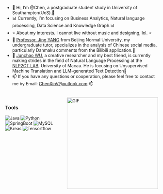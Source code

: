- 👋 Hi, I’m @Chen, a postgraduate student study in University of Southampton(UoS).👋 
- 📊 Currently, I’m focusing on Business Analytics, Natural language processing, Data Science and Knowledge Graph.📊 
- ⭐ About my interests. I cannot live without music and designing, lol. ⭐
- 🌈 [Professor. Jing YANG](https://rsgyy.bnu.edu.cn/yjjg/yykxyjzx/rcdw2/97903.html) from Beijing Normal University, my undergraduate tutor, specializes in the analysis of Chinese social media, particularly Danmaku comments from the Bilibili application.🌈
- 🌈 [Junchao WU](https://github.com/junchaoIU), a creative researcher and my best friend, is currently making strides in the field of Natural Language Processing at the [NLP2CT LAB](http://nlp2ct.cis.um.edu.mo/), University of Macau. He is focusing on Unsupervised Machine Translation and LLM-generated Text Detection🌈
- 📫 If you have any questions or cooperation, please feel free to contact me by Email: ChenXinV@outlook.com.📫
<br/>
<img align="right" alt="GIF" src="https://github.com/Chen-X666/Chen-X666/blob/master/%E6%9C%AA%E5%91%BD%E5%90%8D.jpg" width = "300" high = "300 "/>

### Tools

![Java](https://img.shields.io/badge/-Java-192133?style=flat-square&logo=java&logoColor=white)
![Python](https://img.shields.io/badge/-Python-192133?style=flat-square&logo=python&logoColor=white)
![SpringBoot](https://img.shields.io/badge/-SpringBoot-192133?style=flat-square&logo=spring&logoColor=white)
![MySQL](https://img.shields.io/badge/-MySQL-192133?style=flat-square&logo=mysql&logoColor=white)
![Kreas](https://img.shields.io/badge/-Kreas-192133?style=flat-square&logo=figma&logoColor=white)
![Tensortflow](https://img.shields.io/badge/-Tensortflow-192133?style=flat-square&logo=figma&logoColor=white)







